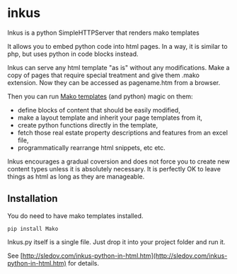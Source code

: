 # inkus

Inkus is a python SimpleHTTPServer that renders mako templates

It allows you to embed python code into html pages. In a way, it is similar to php, 
but uses python in code blocks instead.

Inkus can serve any html template "as is" without any modifications. Make a copy of pages 
that require special treatment and give them .mako extension. Now they can be accessed as 
pagename.htm from a browser.

Then you can run [Mako templates](http://www.makotemplates.org) (and python) magic on them:

 * define blocks of content that should be easily modified, 
 * make a layout template and inherit your page templates from it, 
 * create python functions directly in the template, 
 * fetch those real estate property descriptions and features from an excel file, 
 * programmatically rearrange html snippets, etc etc.

Inkus encourages a gradual coversion and does not force you to create new content types unless 
it is absolutely necessary. It is perfectly OK to leave things as html as long as they are manageable.

## Installation

You do need to have mako templates installed.

    pip install Mako
    
Inkus.py itself is a single file. Just drop it into your project folder and run it.

See [http://sledov.com/inkus-python-in-html.htm](http://sledov.com/inkus-python-in-html.htm) for details.